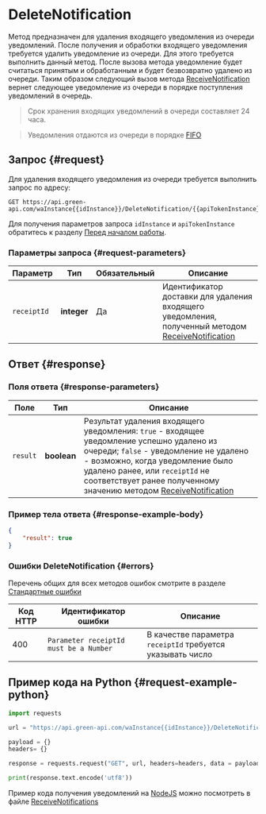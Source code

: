 # DeleteNotification

Метод предназначен для удаления входящего уведомления из очереди уведомлений.
После получения и обработки входящего уведомления требуется удалить уведомление из очереди. Для этого требуется выполнить данный метод. После вызова метода уведомление будет считаться принятым и обработанным и будет безвозвратно удалено из очереди. Таким образом следующий вызов метода [ReceiveNotification](ReceiveNotification.md) вернет следующее уведомление из очереди в порядке поступления уведомлений в очередь.

> Срок хранения входящих уведомлений в очереди составляет 24 часа.

> Уведомления отдаются из очереди в порядке [FIFO](https://ru.wikipedia.org/wiki/FIFO)

## Запрос {#request}

Для удаления входящего уведомления из очереди требуется выполнить запрос по адресу:
```
GET https://api.green-api.com/waInstance{{idInstance}}/DeleteNotification/{{apiTokenInstance}}/{{receiptId}}
```

Для получения параметров запроса `idInstance` и `apiTokenInstance` обратитесь к разделу [Перед началом работы](../../../before-start.md#parameters).

### Параметры запроса {#request-parameters}

Параметр | Тип | Обязательный | Описание
----- | ----- | ----- | -----
`receiptId` | **integer** | Да | Идентификатор доставки для удаления входящего уведомления, полученный методом [ReceiveNotification](ReceiveNotification.md)


## Ответ {#response}

### Поля ответа {#response-parameters}

Поле | Тип |  Описание
----- | ----- | -----
`result ` | **boolean** | Результат удаления входящего уведомления: `true` - входящее уведомление успешно удалено из очереди; `false` - уведомление не удалено - возможно, когда уведомление было удалено ранее, или `receiptId` не соответствует ранее полученному значению методом [ReceiveNotification](ReceiveNotification.md)


### Пример тела ответа {#response-example-body}

```json
{
    "result": true
}
```

### Ошибки DeleteNotification {#errors}

Перечень общих для всех методов ошибок смотрите в разделе [Стандартные ошибки](../../common-errors.md)

Код HTTP | Идентификатор ошибки | Описание
----- | ----- | -----
400 | `Parameter receiptId must be a Number` | В качестве параметра `receiptId` требуется указывать число


## Пример кода на Python  {#request-example-python}

```python
import requests

url = "https://api.green-api.com/waInstance{{idInstance}}/DeleteNotification/{{apiTokenInstance}}/1234567"

payload = {}
headers= {}

response = requests.request("GET", url, headers=headers, data = payload)

print(response.text.encode('utf8'))
```

Пример кода получения уведомлений на [NodeJS](https://nodejs.org) можно посмотреть в файле [ReceiveNotifications](https://github.com/green-api/whatsapp-api-client/blob/master/examples/ReceiveNotifications.js)
